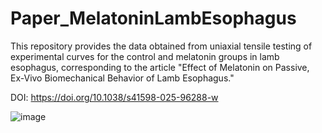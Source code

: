 # Paper_MelatoninLambEsophagus
This repository provides the data obtained from uniaxial tensile testing of experimental curves for the control and melatonin groups in lamb esophagus, corresponding to the article "Effect of Melatonin on Passive, Ex-Vivo Biomechanical Behavior of Lamb Esophagus."

DOI: https://doi.org/10.1038/s41598-025-96288-w 

![image](https://github.com/user-attachments/assets/b4cb226d-ce00-407e-8b6c-0209f5cfe8f6)


